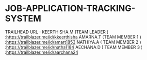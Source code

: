 # JOB-APPLICATION-TRACKING-SYSTEM
TRAILHEAD URL :
KEERTHISHA.M (TEAM LEADER ) :https://trailblazer.me/id/kkeerthisha
AMARNA.T   (TEAM MEMBER 1 ) :https://trailblazer.me/id/amart1853
NATHIYA.A ( TEAM MEMBER 2 ) :https://trailblazer.me/id/natha1184
AECHANA.D ( TEAM MEMBER 3 ) :https://trailblazer.me/id/aarchana24 
